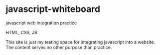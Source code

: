 # javascript-whiteboard
 javascript web integration practice

HTML, CSS, JS

 This site is just my testing space for integrating javascript into a website. The content serves no other purpose than practice.
